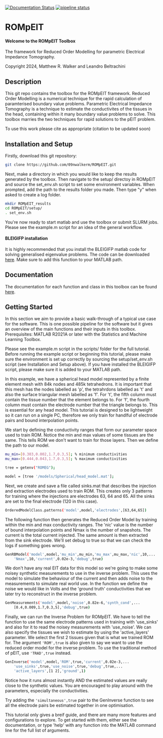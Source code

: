 [![Documentation Status](https://readthedocs.org/projects/rompeit/badge/?version=latest)](https://rompeit.readthedocs.io/en/latest/?badge=latest)
[![pipeline status](https://git.cardiff.ac.uk/c1616132/rompeit/badges/main/pipeline.svg)](https://git.cardiff.ac.uk/c1616132/rompeit)

# ROMpEIT

#### Welcome to the ROMpEIT Toolbox

The framework for Reduced Order Modelling for parametric Electrical Impedance Tomography.

Copyright 2024, Matthew R. Walker and Leandro Beltrachini

## Description

This git repo contains the toolbox for the ROMpEIT framework. Reduced Order Modelling is a numerical technique for
the rapid calculation of paramterised boundary value problems. Parametric Electrical Impedance Tomography is
a technique to estimate the conductivites of the tissues in the head, containing within it many boundary value
problems to solve. This toolbox marries the two techniques for rapid solutions to the pEIT problem.

To use this work please cite as appropriate (citation to be updated soon)

## Installation and Setup

Firstly, download this git repository:

```sh
git clone https://github.com/09nwalkerm/ROMpEIT.git
```

Next, make a directory in which you would like to keep the results generated by the toolbox. Then navigate to
the setup/ directoy in ROMpEIT and source the set_env.sh script to set some environment variables.
When prompted, add the path to the results folder you made. Then type "y" when asked to create a log folder.

```sh
mkdir ROMpEIT_results
cd ROMpEIT/setup/
. set_env.sh
```

You're now ready to start matlab and use the toolbox or submit SLURM jobs. Please see the example.m script
for an idea of the general workflow.

#### BLEIGIFP installation

It is highly recommended that you install the BLEIGIFP matlab code for solving generalised eigenvalue problems.
The code can be downloaded [here](https://www.ms.uky.edu/~qye/bleigifp.html).
Make sure to add this function to your MATLAB path.

## Documentation

The documentation for each function and class in this toolbox can be found [here](https://rompeit.readthedocs.io/en/latest/).

## Getting Started

In this section we aim to provide a basic walk-through of a typical use case for the software. This is one
possible pipeline for the software but it gives an overview of the main functions and their inputs in this
toolbox. Prerequisites: MATLAB R2021A or later with the Statistics and Machine Learning Toolbox.

Please see the example.m script in the scripts/ folder for the full tutorial.
Before running the example script or beginning this tutorial, please make sure the environment is set up
correctly by sourcing the setup/set_env.sh script (see Installation and Setup above).
If you have installed the BLEIGIFP script, please make sure it is added to your MATLAB path.

In this example, we have a spherical head model represented by a finite element mesh with 84k nodes and 485k
tetrahedrons.
It is important that this mesh has the nodes labelled as 'p', the tetrahrdons labelled as 't' and also the
surface triangular mesh labelled as 'f'. For 't', the fifth column must contain the tissue number that the 
element belongs to. For 'f', the fourth column must contain the electrode number that the triangle belongs
to. This is essential for any head model.
This tutorial is designed to be lightweight so it can run on a single PC, therefore we only
train for handlful of electrode pairs and bound interpolation points.

We start by defining the conductivity ranges that form our parameter space used to train ROM. Notice the
min and max values of some tissues are the same. This tells ROM we don't want to train for those layers.
Then we define the path to our model.

```sh
mu_min=[0.303,0.002,1.7,0.3,5]; % minimum conductivities
mu_max=[0.444,0.043,1.7,0.3,5]; % maximum conductivities

tree = getenv("ROMEG");

model = [tree '/models/Spherical/head_model.mat'];
```

Next, we create and save a file called sinks.mat that describes the injection 
and extraction electrodes used to train ROM. This creates only 3 patterns
for training where the injections are electrodes 63, 64 and 65. All the
sinks are set to the final electrode (120 in this case).

```sh
OrderedModelClass.patterns('model',model,'electrodes',[63,64,65])
```

The following function then generates the Reduced Order Model by training within the min and max
conductivity ranges. The 'nic' value is the number of bound interpolation
points and Nmax is the number of snapshots. The current is the total current injected. The same amount is then
extracted from the sink electrode.
We'll set debug to true so that we can check the logs if something goes wrong.

```sh
GenRBModel('model',model,'mu_min',mu_min,'mu_max',mu_max,'nic',10,...
    'Nmax',10,'current',0.02e-3,'debug',true)
```

We don't have any real EIT data for this model so we're going to make some noisey synthetic measurements to
use in the inverse problem. This uses the model
to simulate the behaviour of the current and then adds noise to the
measurements to simulate real world use. 
In the function we define the noise we would like in Volts and the 'ground truth' conductivities that we
later try to reconstruct in the inverse problem.

```sh
GenMeasurements('model',model,'noise',0.82e-6,'synth_cond',...
    [0.4,0.009,1.7,0.3,5],'debug',true)
```

Finally, we can run the Inverse Problem for ROMpEIT.
We have to tell the function to use the same electrode patterns used in training with
'use_sinks' and also for it to read the noisey measurements with
'use_noise'. 
We can also specify the tissues we wish to estimate by using
the 'active_layers' parameter. We select the first 2 tissues given that is what we trained ROM for.
The argument `'ROM',true` is also given to say we want to use the reduced order model for the inverse problem.
To use the traditional method of pEIT, use `'TRAD',true` instead.

```sh
GenInverse('model',model,'ROM',true,'current',0.02e-3,...
    'use_sinks',true,'use_noise',true,'debug',true,...
    'active_layers',[1 2],'ground',1)
```

Notice how it runs almost instantly AND the estimated values are really close to the synthetic values.
You are encouraged to play around with the parameters, especially the conductivities.

Try adding the `'simultaneous',true` pair to the GenInverse function to
see all the electrode pairs be estimated together in one optimisation.

This tutorial only gives a breif guide, and there are many more features and configurations to explore.
To get started with them, either see the documentation, or type 'help' with any function into the MATLAB
command line for the full list of arguments.
